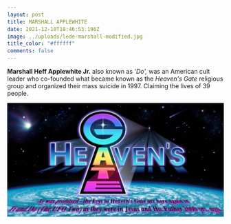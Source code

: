 ```yaml
---
layout: post
title: MARSHALL APPLEWHITE
date: 2021-12-10T18:46:53.196Z
image: ../uploads/lede-marshall-modified.jpg
title_color: "#ffffff"
comments: false
---
```

**Marshall Heff Applewhite Jr.** also known as '*Do',* was an American cult leader who co-founded what became known as the *Heaven's Gate* religious group and organized their mass suicide in 1997. Claiming the lives of 39 people.

![](../uploads/heaven-s-gate.jfif)